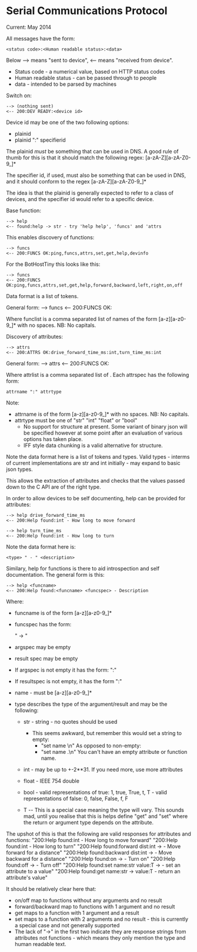 Serial Communications Protocol
==============================

Current: May 2014

All messages have the form:

    <status code>:<Human readable status>:<data>

Below --> means "sent to device", <-- means "received from device".

 * Status code - a numerical value, based on HTTP status codes
 * Human readable status - can be passed through to people
 * data - intended to be parsed by machines

Switch on:

    --> (nothing sent)
    <-- 200:DEV READY:<device id>

Device id may be one of the two following options:

 * plainid
 * plainid ":" specifierid

The plainid *must* be something that can be used in DNS. A good rule of thumb
for this is that it should match the following regex: [a-zA-Z][a-zA-Z0-9_]*

The specifier id, if used, must also be something that can be used in DNS, and it
should conform to the regex [a-zA-Z][a-zA-Z0-9_]*

The idea is that the plainid is generally expected to refer to a class of devices,
and the specifier id would refer to a specific device.

Base function:

    --> help
    <-- found:help -> str - try 'help help', 'funcs' and 'attrs

This enables discovery of functions:

    --> funcs
    <-- 200:FUNCS OK:ping,funcs,attrs,set,get,help,devinfo

For the BotHostTiny this looks like this:

    --> funcs
    <-- 200:FUNCS  OK:ping,funcs,attrs,set,get,help,forward,backward,left,right,on,off

Data format is a list of tokens. 

General form:
    --> funcs
    <-- 200:FUNCS  OK:<func list>

Where funclist is a comma separated list of names of the form [a-z][a-z0-9_]* with
no spaces. NB: No capitals.

Discovery of attributes:

    --> attrs
    <-- 200:ATTRS OK:drive_forward_time_ms:int,turn_time_ms:int

General form:
    --> attrs
    <-- 200:FUNCS  OK:<attrlist>

Where attrlist is a comma separated list of <attrspec>. Each attrspec has the following
form:

    attrname ":" attrtype

Note:

 * attrname is of the form [a-z][a-z0-9_]* with no spaces. NB: No capitals.
 * attrtype must be one of "str" "int" "float" or "bool"
   * No support for structure at present. Some variant of binary json will be specified
     however at some point after an evaluation of various options has taken place.
   * IFF style data chunking is a valid alternative for structure.

Note the data format here is a list of tokens and types. Valid types - interms of current implementations are str and int initially - may expand to basic json types.

This allows the extraction of attributes and checks that the values passed down to the C API are of the right type.

In order to allow devices to be self documenting, help can be provided for attributes:

    --> help drive_forward_time_ms
    <-- 200:Help found:int - How long to move forward

    --> help turn_time_ms
    <-- 200:Help found:int - How long to turn

Note the data format here is:

    <type> " - " <description>

Similary, help for functions is there to aid introspection and self documentation. The
general form is this:

    --> help <funcname>
    <-- 200:Help found:<funcname> <funcspec> - Description

Where:

 * funcname is of the form [a-z][a-z0-9_]*
 * funcspec has the form:

     <argspec> " -> " <resultspec>

 * argspec may be empty
 * result spec may be empty
 * If argspec is not empty it has the form:  <name> ":" <type>
 * If resultspec is not empty, it has the form <name> ":" <type>
 * name - must be [a-z][a-z0-9_]*
 * type describes the type of the argument/result and may be the following:
    - str - string - no quotes should be used
        - This seems awkward, but remember this would set a string to empty:
          - "set name \n"
          As opposed to non-empty:
          - "set name .\n"
          You can't have an empty attribute or function name.

    - int - may be up to +-2**31. If you need more, use more attributes
    - float - IEEE 754 double
    - bool - valid representations of true: 1, true, True, t, T
           - valid representations of false: 0, false, False, f, F
    - T -- This is a special case meaning the type will vary. This sounds mad, until
           you realise that this is helps define "get" and "set" where the return or
           argument type depends on the attribute.

The upshot of this is that the following are valid responses for attributes and functions:
    "200:Help found:int - How long to move forward"
    "200:Help found:int - How long to turn"
    "200:Help found:forward dist:int -> - Move forward for a distance"
    "200:Help found:backward dist:int -> - Move backward for a distance"
    "200:Help found:on -> - Turn on"
    "200:Help found:off -> - Turn off"
    "200:Help found:set name:str value:T -> - set an attribute to a value"
    "200:Help found:get name:str -> value:T - return an attribute's value"

It should be relatively clear here that:

* on/off map to functions without any arguments and no result
* forward/backward map to functions with 1 argument and no result
* get maps to a function with 1 argument and a result
* set maps to a function with 2 arguments and no result - this is currently a special
  case and not generally supported
* The lack of "->" in the first two indicate they are response strings from attributes
  not functions - which means they only mention the type and human readable text.
